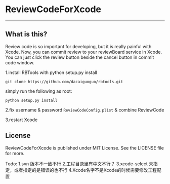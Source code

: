 # ReviewCodeForXcode
---

## What is this?

Review code is so important for developing, but it is really painful with Xcode. Now, you can commit review to your reviewBoard service in Xcode. You can just click the review button beside the cancel button in commit code window.

1.install RBTools with python setup.py install
```
git clone https://github.com/dacaiguoguo/rbtools.git
```
simply run the following as root:
```
python setup.py install
```
2.fix username & password `ReviewCodeConfig.plist` & combine ReviewCode

3.restart Xcode

## License

ReviewCodeForXcode is published under MIT License. See the LICENSE file for more.

Todo:
1.svn 版本不一致不行
2.工程目录里有中文不行？
3.xcode-select 未指定，或者指定的是错误的也不行
4.Xcode名字不是Xcode的时候需要修改工程配置

